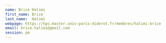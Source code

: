```yaml
---
name: Brice Halimi
first_name: Brice
last_name:  Halimi
webpage: https://hps.master.univ-paris-diderot.fr/membres/halimi-brice
email: brice.halimi@gmail.com 
session: pm
---
```

